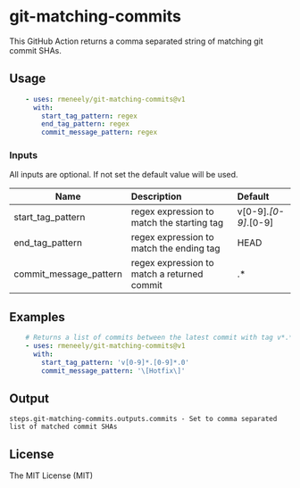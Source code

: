# git-matching-commits
This GitHub Action returns a comma separated string of matching git commit SHAs.

## Usage
```yaml
    - uses: rmeneely/git-matching-commits@v1
      with:
        start_tag_pattern: regex
        end_tag_pattern: regex
        commit_message_pattern: regex
```

### Inputs
All inputs are optional. If not set the default value will be used.

| Name                   | Description                                 | Default              |
| ---------------------- |:------------------------------------------- | :--------------------|
| start_tag_pattern      | regex expression to match the starting tag  | v[0-9]*.[0-9]*.[0-9] |
| end_tag_pattern        | regex expression to match the ending tag    | HEAD |
| commit_message_pattern | regex expression to match a returned commit | .* |


## Examples
```yaml
    # Returns a list of commits between the latest commit with tag v*.*.0 and the current branch HEAD which commit messages contain '[Hotfix]'
    - uses: rmeneely/git-matching-commits@v1
      with:
        start_tag_pattern: 'v[0-9]*.[0-9]*.0'
        commit_message_pattern: '\[Hotfix\]'
```


## Output
```shell
steps.git-matching-commits.outputs.commits - Set to comma separated list of matched commit SHAs
```

## License
The MIT License (MIT)
